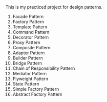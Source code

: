 This is my practiced project for design patterns.

1. Facade Pattern
2. Factory Pattern
3. Template Pattern
4. Command Pattern
5. Decorator Pattern
6. Proxy Pattern
7. Composite Pattern
8. Adapter Pattern
9. Builder Pattern
10. Bridge Pattern
11. Chain of Responsibility Pattern
12. Mediator Pattern
13. Flyweight Pattern
14. State Pattern
15. Simple Factory Pattern
16. Abstract Factory Pattern
